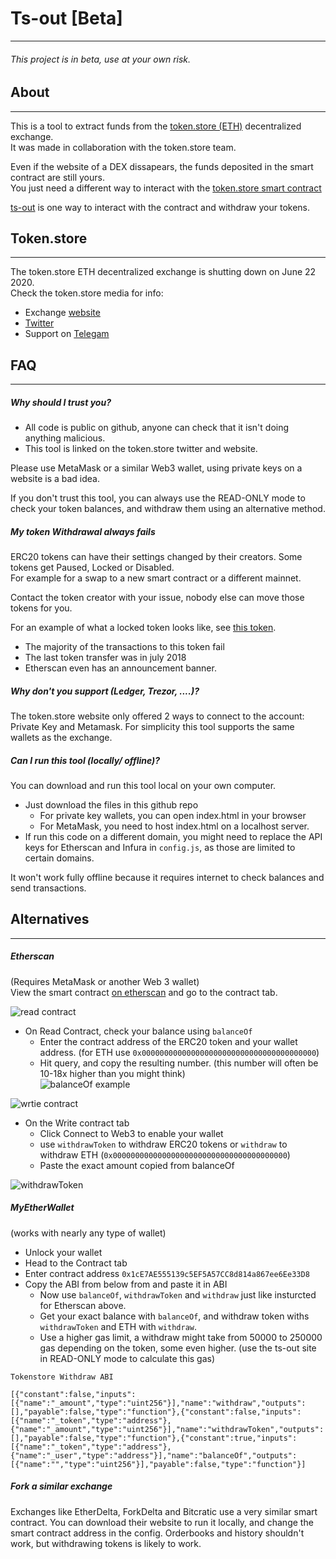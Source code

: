 # Ts-out [Beta]
----------
###### This project is in beta, use at your own risk.  

## About
----------
This is a tool to extract funds from the [token.store (ETH)](https://token.store) decentralized exchange.  
It was made in collaboration with the token.store team.

Even if the website of a DEX dissapears, the funds deposited in the smart contract are still yours.  
You just need a different way to interact with the [token.store smart contract](https://etherscan.io/address/0x1ce7ae555139c5ef5a57cc8d814a867ee6ee33d8)  

[ts-out](https://ts-out.github.io) is one way to interact with the contract and withdraw your tokens.  


## Token.store
----------
The token.store ETH decentralized exchange is shutting down on June 22 2020.  
Check the token.store media for info:  
- Exchange [website](https://token.store)
- [Twitter](https://twitter.com/TokenDotStore) 
- Support on [Telegam](t.me/thetokenstore)



## FAQ
----------
##### Why should I trust you?
* All code is public on github, anyone can check that it isn't doing anything malicious.
* This tool is linked on the token.store twitter and website.

Please use MetaMask or a similar Web3 wallet, using private keys on a website is a bad idea.  

If you don't trust this tool, you can always use the READ-ONLY mode to check your token balances, and withdraw them using an alternative method.

##### My token Withdrawal always fails
ERC20 tokens can have their settings changed by their creators. Some tokens get Paused, Locked or Disabled.  
For example for a swap to a new smart contract or a different mainnet.

Contact the token creator with your issue, nobody else can move those tokens for you.

For an example of what a locked token looks like, see [this token](https://etherscan.io/address/0xe94327d07fc17907b4db788e5adf2ed424addff6). 
- The majority of the transactions to this token fail
- The last token transfer was in july 2018
- Etherscan even has an announcement banner.

##### Why don't you support (Ledger, Trezor, ....)?
The token.store website only offered 2 ways to connect to the account: Private Key and Metamask.
For simplicity this tool supports the same wallets as the exchange.

##### Can I run this tool (locally/ offline)?
You can download and run this tool local on your own computer. 
- Just download the files in this github repo
  - For private key wallets, you can open index.html in your browser
  - For MetaMask, you need to host index.html on a localhost server.
- If run this code on a different domain, you might need to replace the API keys for Etherscan and Infura in `config.js`, as those are limited to certain domains.

It won't work fully offline because it requires internet to check balances and send transactions.


## Alternatives
----------
##### Etherscan
(Requires MetaMask or another Web 3 wallet)  
 View the smart contract [on etherscan](https://etherscan.io/address/0x1ce7ae555139c5ef5a57cc8d814a867ee6ee33d8) and go to the contract tab.
 
 ![read contract](https://github.com/ts-out/ts-out.github.io/raw/master/img/readme/readContract.png)
- On Read Contract, check your balance using `balanceOf`  
  - Enter the contract address of the ERC20 token and your wallet address.
  (for ETH use `0x000000000000000000000000000000000000000`)  
  - Hit query, and copy the resulting number. (this number will often be 10-18x higher than you might think)  
 ![balanceOf example](https://github.com/ts-out/ts-out.github.io/raw/master/img/readme/balanceOf.png)
 
 ![wrtie contract](https://github.com/ts-out/ts-out.github.io/raw/master/img/readme/writeContract.png)
- On the Write contract tab
  - Click Connect to Web3 to enable your wallet
  - use `withdrawToken` to withdraw ERC20 tokens or `withdraw` to withdraw ETH (`0x000000000000000000000000000000000000000`)
  - Paste the exact amount copied from balanceOf 

![withdrawToken](https://github.com/ts-out/ts-out.github.io/raw/master/img/readme/withdrawToken.png)


##### MyEtherWallet
(works with nearly any type of wallet)
- Unlock your wallet
- Head to the Contract tab
- Enter contract address `0x1cE7AE555139c5EF5A57CC8d814a867ee6Ee33D8`
- Copy the ABI from below from and paste it in ABI
  - Now use `balanceOf`, `withdrawToken` and `withdraw` just like insturcted for Etherscan above.
  - Get your exact balance with `balanceOf`, and withdraw token withs `withdrawToken` and ETH with `withdraw`.
  - Use a higher gas limit, a withdraw might take from 50000 to 250000 gas depending on the token, some even higher.
  (use the ts-out site in READ-ONLY mode to calculate this gas)

`Tokenstore Withdraw ABI`
 ```
 [{"constant":false,"inputs":[{"name":"_amount","type":"uint256"}],"name":"withdraw","outputs":[],"payable":false,"type":"function"},{"constant":false,"inputs":[{"name":"_token","type":"address"},{"name":"_amount","type":"uint256"}],"name":"withdrawToken","outputs":[],"payable":false,"type":"function"},{"constant":true,"inputs":[{"name":"_token","type":"address"},{"name":"_user","type":"address"}],"name":"balanceOf","outputs":[{"name":"","type":"uint256"}],"payable":false,"type":"function"}]
 ```
  
##### Fork a similar exchange
Exchanges like EtherDelta, ForkDelta and Bitcratic use a very similar smart contract.
You can download their website to run it locally, and change the smart contract address in the config.
Orderbooks and history shouldn't work, but withdrawing tokens is likely to work.




  
